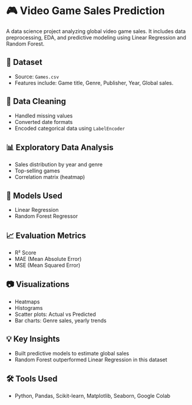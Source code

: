 # 🎮 Video Game Sales Prediction

A data science project analyzing global video game sales. It includes data preprocessing, EDA, and predictive modeling using Linear Regression and Random Forest.

## 📁 Dataset
- Source: `Games.csv`
- Features include: Game title, Genre, Publisher, Year, Global sales.

## 🧹 Data Cleaning
- Handled missing values
- Converted date formats
- Encoded categorical data using `LabelEncoder`

## 📊 Exploratory Data Analysis
- Sales distribution by year and genre
- Top-selling games
- Correlation matrix (heatmap)

## 🤖 Models Used
- Linear Regression
- Random Forest Regressor

## 📈 Evaluation Metrics
- R² Score
- MAE (Mean Absolute Error)
- MSE (Mean Squared Error)

## 📷 Visualizations
- Heatmaps
- Histograms
- Scatter plots: Actual vs Predicted
- Bar charts: Genre sales, yearly trends

## 💡 Key Insights
- Built predictive models to estimate global sales
- Random Forest outperformed Linear Regression in this dataset

## 🛠️ Tools Used
- Python, Pandas, Scikit-learn, Matplotlib, Seaborn, Google Colab

